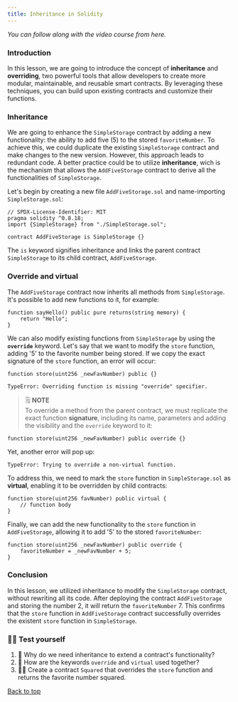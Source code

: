 ```yaml
---
title: Inheritance in Solidity
---
```


_You can follow along with the video course from here._

<a name="top"></a>

### Introduction

In this lesson, we are going to introduce the concept of **inheritance** and **overriding**, two powerful tools that allow developers to create more modular, maintainable, and reusable smart contracts. By leveraging these techniques, you can build upon existing contracts and customize their functions.

### Inheritance

We are going to enhance the `SimpleStorage` contract by adding a new functionality: the ability to add five (5) to the stored `favoriteNumber`.
To achieve this, we could duplicate the existing `SimpleStorage` contract and make changes to the new version. However, this approach leads to redundant code. A better practice could be to utilize **inheritance**, wich is the mechanism that allows the `AddFiveStorage` contract to derive all the functionalities of `SimpleStorage`.

Let's begin by creating a new file `AddFiveStorage.sol` and name-importing `SimpleStorage.sol`:

```solidity
// SPDX-License-Identifier: MIT
pragma solidity ^0.8.18;
import {SimpleStorage} from "./SimpleStorage.sol";

contract AddFiveStorage is SimpleStorage {}
```

The `is` keyword signifies inheritance and links the parent contract `SimpleStorage` to its child contract, `AddFiveStorage`.

### Override and virtual

The `AddFiveStorage` contract now inherits all methods from `SimpleStorage`. It's possible to add new functions to it, for example:

```solidity
function sayHello() public pure returns(string memory) {
    return "Hello";
}
```

We can also modify existing functions from `SimpleStorage` by using the **`override`** keyword. Let's say that we want to modify the `store` function, adding '5' to the favorite number being stored. If we copy the exact signature of the `store` function, an error will occur:

```solidity
function store(uint256 _newFavNumber) public {}
```

```
TypeError: Overriding function is missing "override" specifier.
```

> 🗒️ **NOTE** <br>
> To override a method from the parent contract, we must replicate the exact function **signature**, including its name, parameters and adding the visibility and the `override` keyword to it:

```solidity
function store(uint256 _newFavNumber) public override {}
```

Yet, another error will pop up:

```
TypeError: Trying to override a non-virtual function.
```

To address this, we need to mark the `store` function in `SimpleStorage.sol` as **virtual**, enabling it to be overridden by child contracts:

```solidity
function store(uint256 favNumber) public virtual {
    // function body
}
```

Finally, we can add the new functionality to the `store` function in `AddFiveStorage`, allowing it to add '5' to the stored `favoriteNumber`:

```solidity
function store(uint256 _newFavNumber) public override {
    favoriteNumber = _newFavNumber + 5;
}
```

### Conclusion

In this lesson, we utilized inheritance to modify the `SimpleStorage` contract, without rewriting all its code. After deploying the contract `AddFiveStorage` and storing the number 2, it will return the `favoriteNumber` 7. This confirms that the `store` function in `AddFiveStorage` contract successfully overrides the existent `store` function in `SimpleStorage`.

### 🧑‍💻 Test yourself

1. 📕 Why do we need inheritance to extend a contract's functionality?
2. 📕 How are the keywords `override` and `virtual` used together?
3. 🧑‍💻 Create a contract `Squared` that overrides the `store` function and returns the favorite number squared.

[Back to top](#top)
